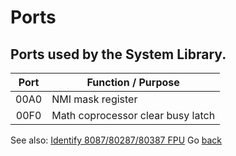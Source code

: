 # Ports

## Ports used by the **System Library**.

| Port | Function / Purpose               |
| :--: |----------------------------------|
| 00A0 | NMI mask register                |
| 00F0 | Math coprocessor clear busy latch|

See also: [Identify 8087/80287/80387 FPU](TEST8087.md) Go [back](../../README.md)